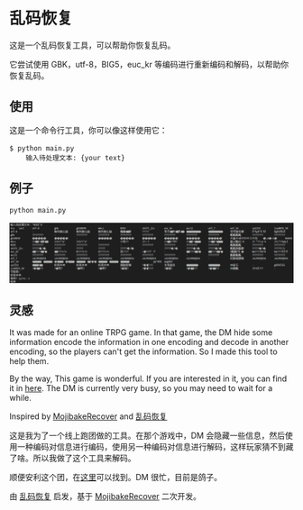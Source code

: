 # 乱码恢复

这是一个乱码恢复工具，可以帮助你恢复乱码。

它尝试使用 GBK，utf-8，BIG5，euc_kr 等编码进行重新编码和解码，以帮助你恢复乱码。

## 使用

这是一个命令行工具，你可以像这样使用它：

```bash
$ python main.py 
    输入待处理文本: {your text}
```

## 例子

```bash
python main.py 
```

![image-20221215152356085](./assets/image-20221215152356085.png)

## 灵感

It was made for an online TRPG game. In that game, the DM hide some information encode the information in one encoding and decode in another encoding, so the players can't get the information. So I made this tool to help them.

By the way, This game is wonderful. If you are interested in it, you can find it in [here](https://www.nmbxd1.com/t/52010487). The DM is currently very busy, so you may need to wait for a while.

Inspired by [MojibakeRecover](https://github.com/Dreace/MojibakeRecover) and [乱码恢复](http://www.mytju.com/classcode/tools/messyCodeRecover.asp)

这是我为了一个线上跑团做的工具。在那个游戏中，DM 会隐藏一些信息，然后使用一种编码对信息进行编码，使用另一种编码对信息进行解码，这样玩家猜不到藏了啥。所以我做了这个工具来解码。

顺便安利这个团，在[这里](https://www.nmbxd1.com/t/52010487)可以找到。DM 很忙，目前是鸽子。

由 [乱码恢复](http://www.mytju.com/classcode/tools/messyCodeRecover.asp) 启发，基于 [MojibakeRecover](https://github.com/Dreace/MojibakeRecover) 二次开发。
